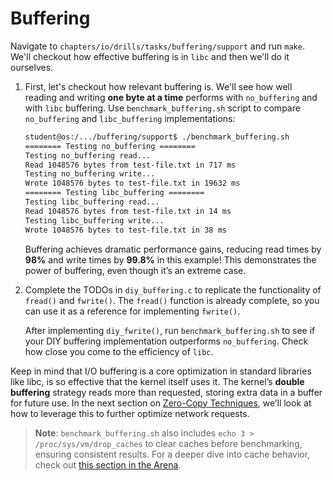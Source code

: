 # Buffering

Navigate to `chapters/io/drills/tasks/buffering/support` and run `make`.
We'll checkout how effective buffering is in `libc` and then we'll do it ourselves.

1. First, let's checkout how relevant buffering is.
   We'll see how well reading and writing **one byte at a time** performs with `no_buffering` and with `libc` buffering.
   Use `benchmark_buffering.sh` script to compare `no_buffering` and `libc_buffering` implementations:

   ```bash
   student@os:/.../buffering/support$ ./benchmark_buffering.sh
   ======== Testing no_buffering ========
   Testing no_buffering read...
   Read 1048576 bytes from test-file.txt in 717 ms
   Testing no_buffering write...
   Wrote 1048576 bytes to test-file.txt in 19632 ms
   ======== Testing libc_buffering ========
   Testing libc_buffering read...
   Read 1048576 bytes from test-file.txt in 14 ms
   Testing libc_buffering write...
   Wrote 1048576 bytes to test-file.txt in 38 ms
   ```

   Buffering achieves dramatic performance gains, reducing read times by **98%** and write times by **99.8%** in this example!
   This demonstrates the power of buffering, even though it’s an extreme case.

1. Complete the TODOs in `diy_buffering.c` to replicate the functionality of `fread()` and `fwrite()`.
   The `fread()` function is already complete, so you can use it as a reference for implementing `fwrite()`.

   After implementing `diy_fwrite()`, run `benchmark_buffering.sh` to see if your DIY buffering implementation outperforms `no_buffering`.
   Check how close you come to the efficiency of `libc`.

Keep in mind that I/O buffering is a core optimization in standard libraries like libc, is so effective that the kernel itself uses it.
The kernel’s **double buffering** strategy reads more than requested, storing extra data in a buffer for future use.
In the next section on [Zero-Copy Techniques](../../../../optimizations/reading/zero-copy.md), we’ll look at how to leverage this to further optimize network requests.

> **Note**: `benchmark_buffering.sh` also includes `echo 3 > /proc/sys/vm/drop_caches` to clear caches before benchmarking, ensuring consistent results.
  For a deeper dive into cache behavior, check out [this section in the Arena](../../arena/reading/arena.md#to-drop-or-not-to-drop).
